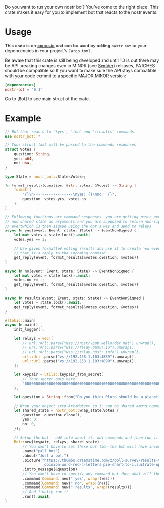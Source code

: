 Do you want to run your own nostr bot? You've come to the right place.
This crate makes it easy for you to implement bot that reacts to the nostr events.

# Usage
This crate is on [crates.io](https://crates.io/crates/nostr-bot) and can be
used by adding `nostr-bot` to your dependencies in your project's `Cargo.toml`.

Be aware that this crate is still being developed and until 1.0 is out there may be API breaking changes
even in MINOR (see [SemVer](https://semver.org/)) releases, PATCHES should be compatible
so If you want to make sure the API stays compatible with your code commit to a specific MAJOR.MINOR version:

```toml
[dependencies]
nostr-bot = "0.1"

```
Go to [Bot] to see main struct of the crate.

# Example
```rust
// Bot that reacts to '!yes', '!no' and '!results' commands.
use nostr_bot::*;

// Your struct that will be passed to the commands responses
struct Votes {
    question: String,
    yes: u64,
    no: u64,
}

type State = nostr_bot::State<Votes>;

fn format_results(question: &str, votes: &Votes) -> String {
    format!(
        "{}\n------------------\nyes: {}\nno:  {}",
        question, votes.yes, votes.no
    )
}

// Following functions are command responses, you are getting nostr event
// and shared state as arguments and you are supposed to return non-signed
// eventwhich is then signed using the bot's key and send to relays
async fn yes(event: Event, state: State) -> EventNonSigned {
    let mut votes = state.lock().await;
    votes.yes += 1;

    // Use given formatted voting results and use it to create new event
    // that is a reply to the incoming command
    get_reply(event, format_results(&votes.question, &votes))
}

async fn no(event: Event, state: State) -> EventNonSigned {
    let mut votes = state.lock().await;
    votes.no += 1;
    get_reply(event, format_results(&votes.question, &votes))
}

async fn results(event: Event, state: State) -> EventNonSigned {
    let votes = state.lock().await;
    get_reply(event, format_results(&votes.question, &votes))
}

#[tokio::main]
async fn main() {
    init_logger();

    let relays = vec![
        // url::Url::parse("wss://nostr-pub.wellorder.net").unwrap(),
        // url::Url::parse("wss://relay.damus.io").unwrap(),
        // url::Url::parse("wss://relay.nostr.info").unwrap(),
        url::Url::parse("ws://192.168.1.103:8889").unwrap(),
        url::Url::parse("ws://192.168.1.103:8890").unwrap(),
    ];

    let keypair = utils::keypair_from_secret(
        // Your secret goes here
        "0000000000000000000000000000000000000000000000000000000000000001",
    );

    let question = String::from("Do you think Pluto should be a planet?");

    // Wrap your object into Arc<Mutex> so it can be shared among command handlers
    let shared_state = nostr_bot::wrap_state(Votes {
        question: question.clone(),
        yes: 0,
        no: 0,
    });

    // Setup the bot - add info about it, add commands and then run it
    Bot::new(keypair, relays, shared_state)
        // You don't have to set these but then the bot will have incomplete profile info :(
        .name("poll_bot")
        .about("Just a bot.")
        .picture("https://thumbs.dreamstime.com/z/poll-survey-results-voting-election-\
                  opinion-word-red-d-letters-pie-chart-to-illustrate-opinions-61587174.jpg")
        .intro_message(&question)
        // You don't have to specify any command but then what will the bot do? Nothing.
        .command(Command::new("!yes", wrap!(yes)))
        .command(Command::new("!no", wrap!(no)))
        .command(Command::new("!results", wrap!(results)))
        // And finally run it
        .run().await;
}
